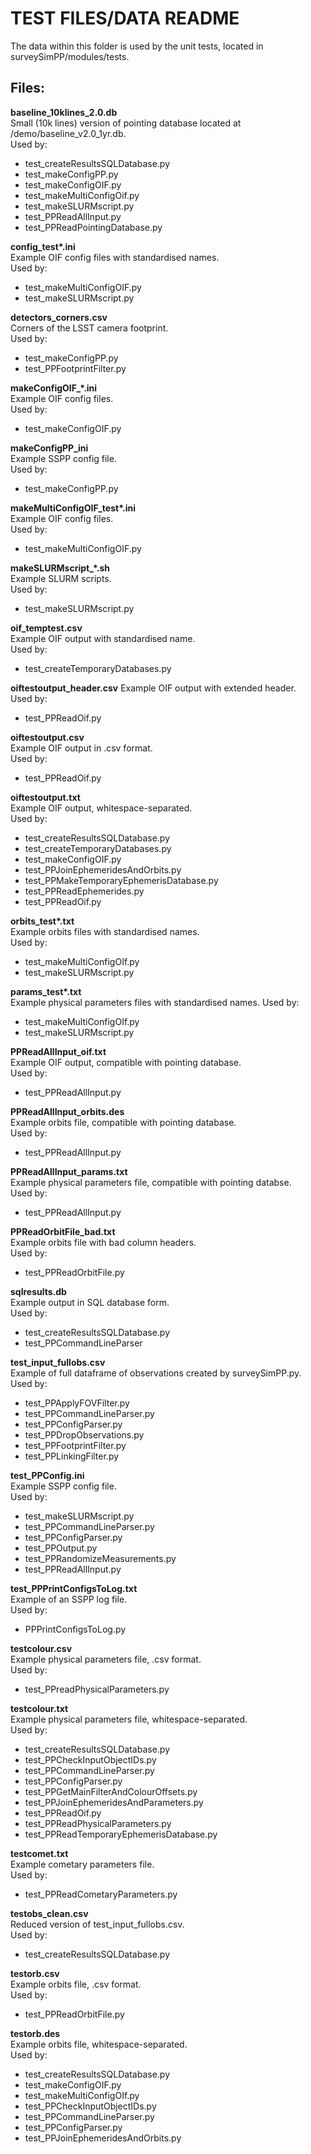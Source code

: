 # TEST FILES/DATA README

The data within this folder is used by the unit tests, located in surveySimPP/modules/tests.

## Files:

**baseline_10klines_2.0.db**  
Small (10k lines) version of pointing database located at /demo/baseline_v2.0_1yr.db.  
Used by:  
- test_createResultsSQLDatabase.py
- test_makeConfigPP.py  
- test_makeConfigOIF.py  
- test_makeMultiConfigOif.py  
- test_makeSLURMscript.py  
- test_PPReadAllInput.py  
- test_PPReadPointingDatabase.py

**config_test\*.ini**  
Example OIF config files with standardised names.  
Used by:  
- test_makeMultiConfigOIF.py  
- test_makeSLURMscript.py

**detectors_corners.csv**  
Corners of the LSST camera footprint.  
Used by:  
- test_makeConfigPP.py  
- test_PPFootprintFilter.py

**makeConfigOIF_*.ini**  
Example OIF config files.  
Used by:  
- test_makeConfigOIF.py

**makeConfigPP_ini**  
Example SSPP config file.  
Used by:  
- test_makeConfigPP.py

**makeMultiConfigOIF_test\*.ini**  
Example OIF config files.  
Used by:  
- test_makeMultiConfigOIF.py

**makeSLURMscript_*.sh**  
Example SLURM scripts.  
Used by:  
- test_makeSLURMscript.py

**oif_temptest.csv**  
Example OIF output with standardised name.  
Used by:  
- test_createTemporaryDatabases.py

**oiftestoutput_header.csv**
Example OIF output with extended header.  
Used by:  
- test_PPReadOif.py

**oiftestoutput.csv**  
Example OIF output in .csv format.  
Used by:  
- test_PPReadOif.py

**oiftestoutput.txt**  
Example OIF output, whitespace-separated.  
Used by:  
- test_createResultsSQLDatabase.py  
- test_createTemporaryDatabases.py  
- test_makeConfigOIF.py  
- test_PPJoinEphemeridesAndOrbits.py  
- test_PPMakeTemporaryEphemerisDatabase.py  
- test_PPReadEphemerides.py  
- test_PPReadOif.py

**orbits_test\*.txt**  
Example orbits files with standardised names.  
Used by:  
- test_makeMultiConfigOIf.py  
- test_makeSLURMscript.py

**params_test\*.txt**  
Example physical parameters files with standardised names.
Used by:  
- test_makeMultiConfigOIf.py  
- test_makeSLURMscript.py

**PPReadAllInput_oif.txt**  
Example OIF output, compatible with pointing database.  
Used by:  
- test_PPReadAllInput.py

**PPReadAllInput_orbits.des**  
Example orbits file, compatible with pointing database.  
Used by:  
- test_PPReadAllInput.py

**PPReadAllInput_params.txt**  
Example physical parameters file, compatible with pointing databse.  
Used by:  
- test_PPReadAllInput.py

**PPReadOrbitFile_bad.txt**  
Example orbits file with bad column headers.  
Used by:  
- test_PPReadOrbitFile.py

**sqlresults.db**  
Example output in SQL database form.  
Used by:  
- test_createResultsSQLDatabase.py  
- test_PPCommandLineParser

**test_input_fullobs.csv**  
Example of full dataframe of observations created by surveySimPP.py.  
Used by: 
- test_PPApplyFOVFilter.py   
- test_PPCommandLineParser.py  
- test_PPConfigParser.py  
- test_PPDropObservations.py  
- test_PPFootprintFilter.py  
- test_PPLinkingFilter.py

**test_PPConfig.ini**  
Example SSPP config file.  
Used by:  
- test_makeSLURMscript.py  
- test_PPCommandLineParser.py  
- test_PPConfigParser.py  
- test_PPOutput.py  
- test_PPRandomizeMeasurements.py 
- test_PPReadAllInput.py

**test_PPPrintConfigsToLog.txt**  
Example of an SSPP log file.  
Used by:  
- PPPrintConfigsToLog.py

**testcolour.csv**  
Example physical parameters file, .csv format.  
Used by:  
- test_PPreadPhysicalParameters.py

**testcolour.txt**  
Example physical parameters file, whitespace-separated.  
Used by:  
- test_createResultsSQLDatabase.py  
- test_PPCheckInputObjectIDs.py  
- test_PPCommandLineParser.py  
- test_PPConfigParser.py  
- test_PPGetMainFilterAndColourOffsets.py  
- test_PPJoinEphemeridesAndParameters.py  
- test_PPReadOif.py  
- test_PPReadPhysicalParameters.py  
- test_PPReadTemporaryEphemerisDatabase.py

**testcomet.txt**  
Example cometary parameters file.  
Used by:  
- test_PPReadCometaryParameters.py

**testobs_clean.csv**  
Reduced version of test_input_fullobs.csv.  
Used by:  
- test_createResultsSQLDatabase.py

**testorb.csv**  
Example orbits file, .csv format.  
Used by:  
- test_PPReadOrbitFile.py

**testorb.des**  
Example orbits file, whitespace-separated.  
Used by:  
- test_createResultsSQLDatabase.py  
- test_makeConfigOIF.py  
- test_makeMultiConfigOIf.py  
- test_PPCheckInputObjectIDs.py  
- test_PPCommandLineParser.py  
- test_PPConfigParser.py  
- test_PPJoinEphemeridesAndOrbits.py
